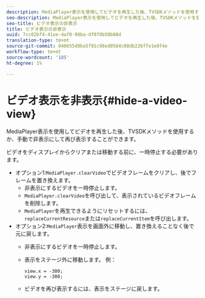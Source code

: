 ```yaml
---
description: MediaPlayer表示を使用してビデオを再生した後、TVSDKメソッドを使用するか、手動で非表示にして再び表示することができます。
seo-description: MediaPlayer表示を使用してビデオを再生した後、TVSDKメソッドを使用するか、手動で非表示にして再び表示することができます。
seo-title: ビデオ表示の非表示
title: ビデオ表示の非表示
uuid: 7cc02bf4-41ee-4af0-98ba-df070b50b88d
translation-type: tm+mt
source-git-commit: 040655d8ba5f91c98ed0584c08db226ffe1e0f4e
workflow-type: tm+mt
source-wordcount: '185'
ht-degree: 1%

---
```



# ビデオ表示を非表示{#hide-a-video-view}

MediaPlayer表示を使用してビデオを再生した後、TVSDKメソッドを使用するか、手動で非表示にして再び表示することができます。

ビデオをディスプレイからクリアまたは移動する前に、一時停止する必要があります。
* オプション1:`MediaPlayer.clearVideo`でビデオフレームをクリアし、後でフレームを置き換え&#x200B;ます。
   * 非表示にするビデオを一時停止します。
   * `MediaPlayer.clearVideo`を呼び出して、表示されているビデオフレームを削除します。
   * `MediaPlayer`を再生できるようにリセットするには、`replaceCurrentResource`または`replaceCurrentItem`を呼び出します。
* オプション2:`MediaPlayer`表示を画面外に移動し、置き換えることなく後で元に戻します。
   * 非表示にするビデオを一時停止します。
   * 表示をステージ外に移動します。 例：

      ```
      view.x = -300; 
      view.y = -300;
      ```

   * ビデオを再び表示するには、表示をステージに戻します。
